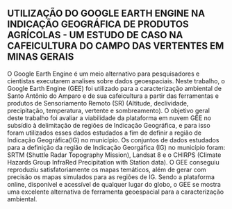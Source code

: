 ## UTILIZAÇÃO DO GOOGLE EARTH ENGINE NA INDICAÇÃO GEOGRÁFICA DE PRODUTOS AGRÍCOLAS - UM ESTUDO DE CASO NA CAFEICULTURA DO CAMPO DAS VERTENTES EM MINAS GERAIS

O Google Earth Engine é um meio alternativo para pesquisadores e cientistas executarem analises sobre dados geoespaciais. Neste trabalho, o Google Earth Engine (GEE) foi utilizado para a caracterização ambiental de Santo Antônio do Amparo e de sua cafeicultura a partir das ferramentas e produtos de Sensoriamento Remoto (SR) (Altitude, declividade, precipitação, temperatura, vertente e sombreamento). O objetivo geral deste trabalho foi avaliar a viabilidade da plataforma em nuvem GEE no subsídio à delimitação de regiões de Indicação Geográfica, e para isso foram utilizados esses dados estudados a fim de definir a região de Indicação Geográfica(IG) no município.  Os conjuntos de dados estudados para a definição da região de Indicação Georgáfica (IG) no município foram: SRTM (Shuttle Radar Topography Mission), Landsat 8 e o CHIRPS (Climate Hazards Group InfraRed Precipitation with Station data). O GEE conseguiu reproduziu satisfatoriamente os mapas temáticos, além de gerar com precisão os mapas simulados para as regiões de IG. Sendo a plataforma online, disponível e acessível de qualquer lugar do globo, o GEE se mostra uma excelente alternativa de ferramenta geoespacial para a caracterização ambiental.

